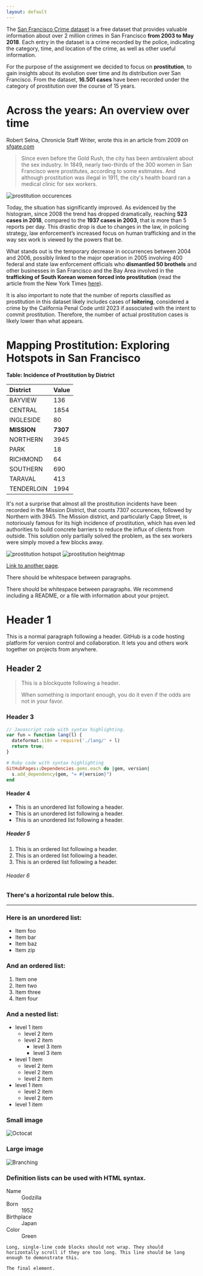 ```yaml
---
layout: default
---
```


The [San Francisco Crime dataset](https://data.sfgov.org/Public-Safety/Police-Department-Incident-Reports-Historical-2003/tmnf-yvry/about_data) is a free dataset that provides valuable information about over 2 million crimes in San Francisco **from 2003 to May 2018**. Each entry in the dataset is a crime recorded by the police, indicating the category, time, and location of the crime, as well as other useful information.

For the purpose of the assignment we decided to focus on **prostitution**, to gain insights about its evolution over time and its distribution over San Francisco. From the dataset, **16.501 cases** have been recorded under the category of prostitution over the course of 15 years.

# Across the years: An overview over time

Robert Selna, Chronicle Staff Writer, wrote this in an article from 2009 on [sfgate.com](https://www.sfgate.com/crime/article/S-F-s-ambiguous-attitude-toward-brothels-3255663.php)
>Since even before the Gold Rush, the city has been ambivalent about the sex industry. In 1849, nearly two-thirds of the 300 women in San Francisco were prostitutes, according to some estimates. And although prostitution was illegal in 1911, the city's health board ran a medical clinic for sex workers.


![prostitution occurences](https://github.com/magolimbo/SanFranciscoProstitution.github.io/blob/master/images/prostitution_occurences.png)

Today, the situation has significantly improved. As evidenced by the histogram, since 2008 the trend has dropped dramatically, reaching **523 cases in 2018**, compared to the **1937 cases in 2003**, that is more than 5 reports per day. This drastic drop is due to changes in the law, in policing strategy, law enforcement’s increased focus on human trafficking and in the way sex work is viewed by the powers that be.

What stands out is the temporary decrease in occurrences between 2004 and 2006, possibly linked to the major operation in 2005 involving 400 federal and state law enforcement officials who **dismantled 50 brothels** and other businesses in San Francisco and the Bay Area involved in the **trafficking of South Korean women forced into prostitution** (read the article from the New York Times [here](https://www.nytimes.com/2005/07/02/us/agents-said-to-dismantle-a-korean-sex-ring.html)).

It is also important to note that the number of reports classified as prostitution in this dataset likely includes cases of **loitering**, considered a crime by the California Penal Code until 2023 if associated with the intent to commit prostitution. Therefore, the number of actual prostitution cases is likely lower than what appears.

# Mapping Prostitution: Exploring Hotspots in San Francisco

**Table: Incidence of Prostitution by District**

| District    | Value |
|:-------------|:-------|
| BAYVIEW     | 136   |
| CENTRAL     | 1854  |
| INGLESIDE   | 80    |
| **MISSION**     | **7307**  |
| NORTHERN    | 3945  |
| PARK        | 18    |
| RICHMOND    | 64    |
| SOUTHERN    | 690   |
| TARAVAL     | 413   |
| TENDERLOIN  | 1994  |

It's not a surprise that almost all the prostitution incidents have been recorded in the Mission District, that counts 7307 occurences, followed by Northern with 3945.
The Mission district, and particularly Capp Street, is notoriously famous for its high incidence of prostitution, which has even led authorities to build concrete barriers to reduce the influx of clients from outside. This solution only partially solved the problem, as the sex workers were simply moved a few blocks away.

![prostitution hotspot](https://github.com/magolimbo/SanFranciscoProstitution.github.io/blob/master/images/prostitution_hotspot.png)
![prostitution heightmap](https://github.com/magolimbo/SanFranciscoProstitution.github.io/blob/master/images/prostitution1.png)

[Link to another page](./another-page.html).

There should be whitespace between paragraphs.

There should be whitespace between paragraphs. We recommend including a README, or a file with information about your project.

# Header 1

This is a normal paragraph following a header. GitHub is a code hosting platform for version control and collaboration. It lets you and others work together on projects from anywhere.

## Header 2

> This is a blockquote following a header.
>
> When something is important enough, you do it even if the odds are not in your favor.

### Header 3

```js
// Javascript code with syntax highlighting.
var fun = function lang(l) {
  dateformat.i18n = require('./lang/' + l)
  return true;
}
```

```ruby
# Ruby code with syntax highlighting
GitHubPages::Dependencies.gems.each do |gem, version|
  s.add_dependency(gem, "= #{version}")
end
```

#### Header 4

*   This is an unordered list following a header.
*   This is an unordered list following a header.
*   This is an unordered list following a header.

##### Header 5

1.  This is an ordered list following a header.
2.  This is an ordered list following a header.
3.  This is an ordered list following a header.

###### Header 6




### There's a horizontal rule below this.

* * *

### Here is an unordered list:

*   Item foo
*   Item bar
*   Item baz
*   Item zip

### And an ordered list:

1.  Item one
1.  Item two
1.  Item three
1.  Item four

### And a nested list:

- level 1 item
  - level 2 item
  - level 2 item
    - level 3 item
    - level 3 item
- level 1 item
  - level 2 item
  - level 2 item
  - level 2 item
- level 1 item
  - level 2 item
  - level 2 item
- level 1 item

### Small image

![Octocat](https://github.githubassets.com/images/icons/emoji/octocat.png)

### Large image

![Branching](https://guides.github.com/activities/hello-world/branching.png)


### Definition lists can be used with HTML syntax.

<dl>
<dt>Name</dt>
<dd>Godzilla</dd>
<dt>Born</dt>
<dd>1952</dd>
<dt>Birthplace</dt>
<dd>Japan</dd>
<dt>Color</dt>
<dd>Green</dd>
</dl>

```
Long, single-line code blocks should not wrap. They should horizontally scroll if they are too long. This line should be long enough to demonstrate this.
```

```
The final element.
```
